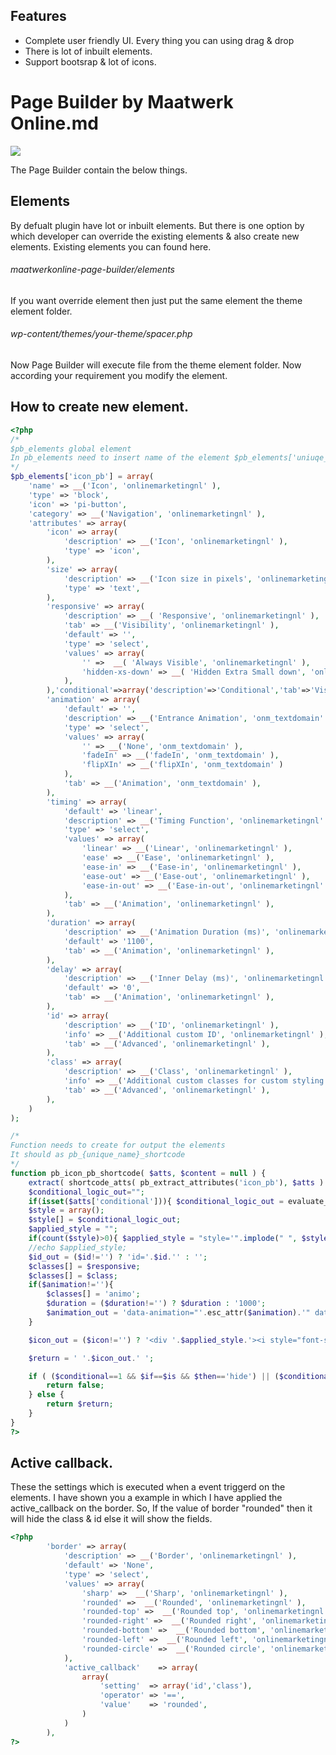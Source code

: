 ## Features

- Complete user friendly  UI. Every thing you can using drag & drop 
- There is lot of inbuilt elements.
- Support bootsrap & lot of icons.


# Page Builder by Maatwerk Online.md

![](https://www.maatwerkonline.nl/images/logo.png)

The Page Builder contain the below things.
## Elements
By defualt plugin have lot or inbuilt elements. But there is one option by which developer can override the existing elements & also create new elements.
Existing elements you can found here.

###### maatwerkonline-page-builder/elements
If you want override element then just put the same element the theme element folder.

###### wp-content/themes/your-theme/spacer.php

Now Page Builder will execute file from the theme element folder. Now according your requirement you modify the element.

## How to create new element.

```php
<?php
/*
$pb_elements global element
In pb_elements need to insert name of the element $pb_elements['uniuqe_name'] like below 
*/
$pb_elements['icon_pb'] = array(
	'name' => __('Icon', 'onlinemarketingnl' ),
	'type' => 'block',
	'icon' => 'pi-button',
	'category' => __('Navigation', 'onlinemarketingnl' ),
	'attributes' => array(
		'icon' => array(
			'description' => __('Icon', 'onlinemarketingnl' ),
			'type' => 'icon',
		),
		'size' => array(
			'description' => __('Icon size in pixels', 'onlinemarketingnl' ),
			'type' => 'text',
		),
		'responsive' => array(
			'description' => __( 'Responsive', 'onlinemarketingnl' ),
			'tab' => __('Visibility', 'onlinemarketingnl' ),
			'default' => '',
			'type' => 'select',
			'values' => array(
				'' =>  __( 'Always Visible', 'onlinemarketingnl' ),
				'hidden-xs-down' => __( 'Hidden Extra Small down', 'onlinemarketingnl' ),
			),
		),'conditional'=>array('description'=>'Conditional','tab'=>'Visibility','type'=>'conditional'),
		'animation' => array(
			'default' => '',
			'description' => __('Entrance Animation', 'onm_textdomain' ),
			'type' => 'select',
			'values' => array(
				'' => __('None', 'onm_textdomain' ),
				'fadeIn' => __('fadeIn', 'onm_textdomain' ),
				'flipXIn' => __('flipXIn', 'onm_textdomain' )
			),
			'tab' => __('Animation', 'onm_textdomain' ),
		),
		'timing' => array(
			'default' => 'linear',
			'description' => __('Timing Function', 'onlinemarketingnl' ),
			'type' => 'select',
			'values' => array(
				'linear' => __('Linear', 'onlinemarketingnl' ),
				'ease' => __('Ease', 'onlinemarketingnl' ),
				'ease-in' => __('Ease-in', 'onlinemarketingnl' ),
				'ease-out' => __('Ease-out', 'onlinemarketingnl' ),
				'ease-in-out' => __('Ease-in-out', 'onlinemarketingnl' ),
			),
			'tab' => __('Animation', 'onlinemarketingnl' ),
		),
		'duration' => array(
			'description' => __('Animation Duration (ms)', 'onlinemarketingnl' ),
			'default' => '1100',
			'tab' => __('Animation', 'onlinemarketingnl' ),
		),
		'delay' => array(
			'description' => __('Inner Delay (ms)', 'onlinemarketingnl' ),
			'default' => '0',
			'tab' => __('Animation', 'onlinemarketingnl' ),
		),
		'id' => array(
			'description' => __('ID', 'onlinemarketingnl' ),
			'info' => __('Additional custom ID', 'onlinemarketingnl' ),
			'tab' => __('Advanced', 'onlinemarketingnl' ),
		),
		'class' => array(
			'description' => __('Class', 'onlinemarketingnl' ),
			'info' => __('Additional custom classes for custom styling', 'onlinemarketingnl' ),
			'tab' => __('Advanced', 'onlinemarketingnl' ),
		),
	)
);

/*
Function needs to create for output the elements
It should as pb_{unique_name}_shortcode
*/
function pb_icon_pb_shortcode( $atts, $content = null ) {
	extract( shortcode_atts( pb_extract_attributes('icon_pb'), $atts ) );
	$conditional_logic_out="";
	if(isset($atts['conditional'])){ $conditional_logic_out = evaluate_conditional_logic($atts['conditional']); }
	$style = array();
	$style[] = $conditional_logic_out;
	$applied_style = "";
	if(count($style)>0){ $applied_style = "style='".implode(" ", $style)."'"; }
	//echo $applied_style;	
	$id_out = ($id!='') ? 'id='.$id.'' : '';
	$classes[] = $responsive;
	$classes[] = $class;
	if($animation!=''){
		$classes[] = 'animo';
		$duration = ($duration!='') ? $duration : '1000';
		$animation_out = 'data-animation="'.esc_attr($animation).'" data-duration="'.esc_attr($duration).'" data-delay="'.esc_attr($delay).'" data-delay_px="'.esc_attr($delay_px).'" ';
	}

	$icon_out = ($icon!='') ? '<div '.$applied_style.'><i style="font-size:'.$size.'px" class="'.esc_attr($icon).'"></i></div>' : '';

	$return = ' '.$icon_out.' ';

	if ( ($conditional==1 && $if==$is && $then=='hide') || ($conditional==1 && $if!=$is && $then=='show')) {
		return false;
	} else {
		return $return;
	}
}
?>
```

## Active callback.

These the settings which is executed when a event triggerd on the elements. I have shown you a example in which I have applied the active_callback on the border. So, If the value of border "rounded" then it will hide the class & id else it will show the fields.

```php
<?php 
		'border' => array(
			'description' => __('Border', 'onlinemarketingnl' ),
			'default' => 'None',
			'type' => 'select',
			'values' => array(
				'sharp' =>  __('Sharp', 'onlinemarketingnl' ),
				'rounded' =>  __('Rounded', 'onlinemarketingnl' ),
				'rounded-top' =>  __('Rounded top', 'onlinemarketingnl' ),
				'rounded-right' =>  __('Rounded right', 'onlinemarketingnl' ),
				'rounded-bottom' =>  __('Rounded bottom', 'onlinemarketingnl' ),
				'rounded-left' =>  __('Rounded left', 'onlinemarketingnl' ),
				'rounded-circle' =>  __('Rounded circle', 'onlinemarketingnl' ),
			),
			'active_callback'    => array(
				array(
					'setting'  => array('id','class'),
					'operator' => '==',
					'value'    => 'rounded',
				)
			)
		),
?>
```


